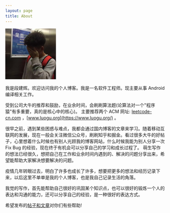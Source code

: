 ```yaml
---
layout: page
title: About
---
```


<img src="/static/images/Jeff-Duan.jpeg" height="160" width="160" class="inline-left" title="Jeff-Duan" alt="Jeff-Duan" />

我是段建辉。欢迎访问我的个人博客。我是一名软件工程师。现主要从事 Android 编译相关工作。

受到公司大牛的推荐和鼓励，在业余时间，会刷刷算法题(论算法对一个"程序猿"有多重要，真的是核心中的核心)。
主要推荐两个 ACM 网址: [leetcode-cn.com](https://leetcode-cn.com/) ，[www.luogu.org](https://www.luogu.org/) 。

很早之前，遇到某些困惑与难点，我都会通过国内博客的文章来学习。随着移动互联网的发展，现在一般会关注微信公众号，刷刷知乎和掘金。看过很多大牛的好帖子，心里想着什么时候也有别人光顾我的博客网站，什么时候我能为别人分享一次 Fix Bug 的经验，现在终于有机会可以分享自己的学习和成长过程了。
萌生写作的想法已经很久，想把自己在工作和业余时间内遇到的、解决的问题分享出来，希望能帮助大家解决想要解决的问题。

疫情几年转眼过去，明白了许多也成长了许多，想要把更多的想法和经历记录下来，以后这里不单单是我的个人博客，也是我自己记录生活的角落。

我觉的写作，首先能帮助自己很好的巩固某个知识点，也可以很好的锻炼一个人的表达和沟通的能力，还可以分享自己的经验，是一种很好的表达方式。

希望发布的[帖子和文章](/)对你们有些帮助!

